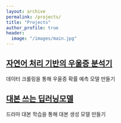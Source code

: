 ```yaml
---
layout: archive
permalink: /projects/
title: "Projects"
author_profile: true
header:
  image: "/images/main.jpg"
---
```

## [자연어 처리 기반의 우울증 분석기](https://shyoo90.github.io/prediction/)
데이터 크롤링을 통해 우울증 확률 예측 모델 만들기

## [대본 쓰는 딥러닝모델](https://shyoo90.github.io/prediction/)
드라마 대본 학습을 통해 대본 생성 모델 만들기
